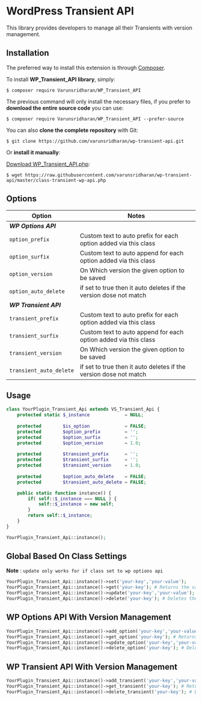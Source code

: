 # WordPress Transient API
This library provides developers to manage all their Transients with version management. 


## Installation
The preferred way to install this extension is through [Composer](http://getcomposer.org/download/).

To install **WP_Transient_API library**, simply:

    $ composer require Varunsridharan/WP_Transient_API

The previous command will only install the necessary files, if you prefer to **download the entire source code** you can use:

    $ composer require Varunsridharan/WP_Transient_API --prefer-source

You can also **clone the complete repository** with Git:

    $ git clone https://github.com/varunsridharan/wp-transient-api.git

Or **install it manually**:

[Download WP_Transient_API.php](https://raw.githubusercontent.com/varunsridharan/wp-transient-api/master/class-transient-wp-api.php):

    $ wget https://raw.githubusercontent.com/varunsridharan/wp-transient-api/master/class-transient-wp-api.php


## Options
| Option | Notes |
| ------ | ----- |
| ***WP Options API*** ||
| `option_prefix` | Custom text to auto prefix for each option added via this class |
| `option_surfix` | Custom text to auto append for each option added via this class | 
| `option_version` | On Which version the given option to be saved
| `option_auto_delete` | if set to true then it auto deletes if the version dose not match|
| ***WP Transient API*** ||
| `transient_prefix` | Custom text to auto prefix for each option added via this class |
| `transient_surfix` | Custom text to auto append for each option added via this class | 
| `transient_version` | On Which version the given option to be saved
| `transient_auto_delete` | if set to true then it auto deletes if the version dose not match|


## Usage 

```php
class YourPlugin_Transient_Api extends VS_Transient_Api {
    protected static $_instance             = NULL;
    
    protected        $is_option             = FALSE;
    protected        $option_prefix         = '';
    protected        $option_surfix         = '';
    protected        $option_version        = 1.0;
    
    protected        $transient_prefix      = '';
    protected        $transient_surfix      = '';
    protected        $transient_version     = 1.0;
    
    protected        $option_auto_delete    = FALSE;
    protected        $transient_auto_delete = FALSE;

    public static function instance() {
        if( self::$_instance === NULL ) {
            self::$_instance = new self;
        }
        return self::$_instance;
    }
}

YourPlugin_Transient_Api::instance();

```

## Global Based On Class Settings 
**Note** : `update only works for if class set to wp options api` 
```php
YourPlugin_Transient_Api::instance()->set('your-key','your-value');
YourPlugin_Transient_Api::instance()->get('your-key'); # Returns the values only if option version matched with $option_version
YourPlugin_Transient_Api::instance()->update('your-key','your-value'); # Updates the options value
YourPlugin_Transient_Api::instance()->delete('your-key'); # Deletes the options and its releated options 
```



## WP Options API With Version Management
```php
YourPlugin_Transient_Api::instance()->add_option('your-key','your-value');
YourPlugin_Transient_Api::instance()->get_option('your-key'); # Returns the values only if option version matched with $option_version
YourPlugin_Transient_Api::instance()->update_option('your-key','your-value'); # Updates the options value
YourPlugin_Transient_Api::instance()->delete_option('your-key'); # Deletes the options and its releated options 
```


## WP Transient API With Version Management
```php
YourPlugin_Transient_Api::instance()->add_transient('your-key','your-value',2000);
YourPlugin_Transient_Api::instance()->get_transient('your-key'); # Returns the values only if option version matched with $transient_version
YourPlugin_Transient_Api::instance()->delete_transient('your-key'); # Deletes the options and its releated options 
```

